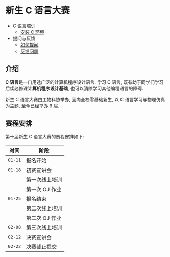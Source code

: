 # 新生 C 语言大赛

- C 语言培训
  - [安装 C 环境](environment.md)
- 提问与反馈
  - [如何提问](question.md)
  - [反馈问题](feedback.md)

## 介绍

**C 语言**是一门用途广泛的计算机程序设计语言. 学习 C 语言, 既有助于同学们学习后续必修课**计算机程序设计基础**, 也可以消除学习其他编程语言的障碍.

新生 C 语言大赛由工物科协举办, 面向全校零基础新生, 以 C 语言学习与物理仿真为主题, 至今已经举办 9 届.

## 赛程安排

第十届新生 C 语言大赛的赛程安排如下:

| 时间    | 阶段           |
| ------- | -------------- |
| `01-11` | 报名开始       |
| `01-18` | 初赛宣讲会     |
|         | 第一次线上培训 |
|         | 第一次 OJ 作业 |
| `01-25` | 报名结束       |
|         | 第二次线上培训 |
|         | 第二次 OJ 作业 |
| `02-08` | 第三次线上培训 |
| `02-12` | 决赛宣讲会     |
| `02-22` | 决赛截止提交   |
